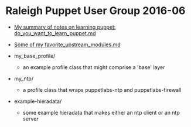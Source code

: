 # Raleigh Puppet User Group 2016-06
+ [My summary of notes on learning puppet: do_you_want_to_learn_puppet.md](do_you_want_to_learn_puppet.md)
+ [Some of my favorite_upstream_modules.md](favorite_upstream_modules.md)
+ my_base_profile/
  - an example profile class that might comprise a 'base' layer

+ my_ntp/
  - a profile class that wraps puppetlabs-ntp and puppetlabs-firewall

+ example-hieradata/
  - some example hieradata that makes either an ntp client or an ntp server

